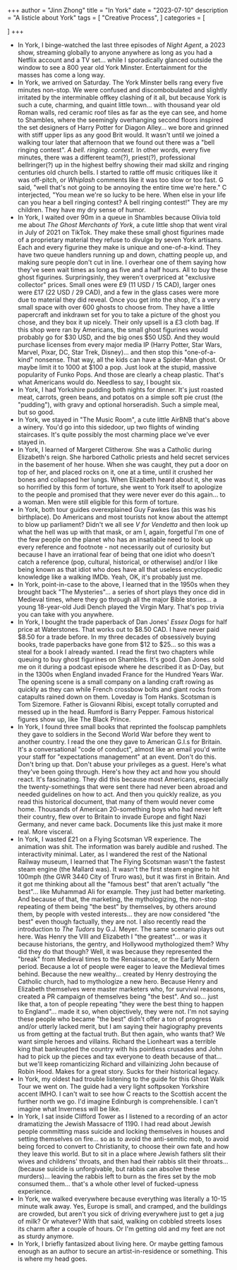 +++
author = "Jinn Zhong"
title = "In York"
date = "2023-07-10"
description = "A listicle about York"
tags = [
    "Creative Process",
]
categories = [

]
+++
* In York, I binge-watched the last three episodes of _Night Agent_, a 2023 show, streaming globally to anyone anywhere as long as you had a Netflix account and a TV set... while I sporadically glanced outside the window to see a 800 year old York Minster. Entertainment for the masses has come a long way.
* In York, we arrived on Saturday. The York Minster bells rang every five minutes non-stop. We were confused and discombobulated and slightly irritated by the interminable offkey clashing of it all, but because York is such a cute, charming, and quaint little town... with thousand year old Roman walls, red ceramic roof tiles as far as the eye can see, and home to Shambles, where the seemingly overhanging second floors inspired the set designers of Harry Potter for Diagon Alley... we bore and grinned with stiff upper lips as any good Brit would. It wasn't until we joined a walking tour later that afternoon that we found out there was a "bell ringing contest". _A bell. ringing. contest._ In other words, every five minutes, there was a different team(?), priest(?), professional bellringer(?) up in the highest belfry showing their mad skillz and ringing centuries old church bells. I started to rattle off music critiques like it was off-pitch, or _Whiplash_ comments like it was too slow or too fast. G said, "well that's not going to be annoying the entire time we're here." C interjected, "You mean we're so lucky to be here. When else in your life can you hear a bell ringing contest? A bell ringing contest!" They are my children. They have my dry sense of humor.
* In York, I waited over 90m in a queue in Shambles because Olivia told me about _The Ghost Merchants of York_, a cute little shop that went viral in July of 2021 on TikTok. They make these small ghost figurines made of a proprietary material they refuse to divulge by seven York artisans. Each and every figurine they make is unique and one-of-a-kind. They have two queue handlers running up and down, chatting people up, and making sure people don't cut in line. I overhear one of them saying how they've seen wait times as long as five and a half hours. All to buy these ghost figurines. Surpringsinly, they weren't overpriced at "exclusive collector" prices. Small ones were £9 (11 USD / 15 CAD), larger ones were £17 (22 USD / 29 CAD), and a few in the glass cases were more due to material they did reveal. Once you get into the shop, it's a very small space with over 600 ghosts to choose from. They have a little papercraft and inkdrawn set for you to take a picture of the ghost you chose, and they box it up nicely. Their only upsell is a £3 cloth bag. If this shop were ran by Americans, the small ghost figurines would probably go for $30 USD, and the big ones $50 USD. And they would purchase licenses from every major media IP (Harry Potter, Star Wars, Marvel, Pixar, DC, Star Trek, Disney)... and then stop this "one-of-a-kind" nonsense. That way, all the kids can have a Spider-Man ghost. Or maybe limit it to 1000 at $100 a pop. Just look at the stupid, massive popularity of Funko Pops. And those are clearly a cheap plastic. That's what Americans would do. Needless to say, I bought six.
* In York, I had Yorkshire pudding both nights for dinner. It's just roasted meat, carrots, green beans, and potatos on a simple soft pie crust (the "pudding"), with gravy and optional horseradish. Such a simple meal, but so good.
* In York, we stayed in "The Music Room", a cute little AirBNB that's above a winery. You'd go into this sidedoor, up two flights of winding staircases. It's quite possibly the most charming place we've ever stayed in.
* In York, I learned of Margeret Clitherow. She was a Catholic during Elizabeth's reign. She harbored Catholic priests and held secret services in the basement of her house. When she was caught, they put a door on top of her, and placed rocks on it, one at a time, until it crushed her bones and collapsed her lungs. When Elizabeth heard about it, she was so horrified by this form of torture, she went to York itself to apologize to the people and promised that they were never ever do this again... to a woman. Men were still eligible for this form of torture.
* In York, both tour guides overexplained Guy Fawkes (as this was his birthplace). Do Americans and most tourists not know about the attempt to blow up parliament? Didn't we all see _V for Vendetta_ and then look up what the hell was up with that mask, or am I, again, forgetful I'm one of the few people on the planet who has an insatiable need to look up every reference and footnote - not necessarily out of curiosity but because I have an irrational fear of being that one idiot who doesn't catch a reference (pop, cultural, historical, or otherwise) and/or I like being known as that idiot who does have all that useless encyclopedic knowledge like a walking IMDb. Yeah, OK, it's probably just me.
* In York, point-in-case to the above, I learned that in the 1950s when they brought back "The Mysteries"... a series of short plays they once did in Medieval times, where they go through all the major Bible stories... a young 18-year-old Judi Dench played the Virgin Mary. That's pop trivia you can take with you anywhere.
* In York, I bought the trade paperback of Dan Jones' _Essex Dogs_ for half price at Waterstones. That works out to $8.50 CAD. I have never paid $8.50 for a trade before. In my three decades of obsessively buying books, trade paperbacks have gone from $12 to $25... so this was a steal for a book I already wanted. I read the first two chapters while queuing to buy ghost figurines on Shambles. It's good. Dan Jones sold me on it during a podcast episode where he described it as D-Day, but in the 1300s when England invaded France for the Hundred Years War. The opening scene is a small company on a landing craft rowing as quickly as they can while French crossbow bolts and giant rocks from catapults rained down on them. Loveday is Tom Hanks. Scotsman is Tom Sizemore. Father is Giovanni Ribisi, except totally corrupted and messed up in the head. Rumford is Barry Pepper. Famous historical figures show up, like The Black Prince.
* In York, I found three small books that reprinted the foolscap pamphlets they gave to soldiers in the Second World War before they went to another country. I read the one they gave to American G.I.s for Britain. It's a conversational "code of conduct", almost like an email you'd write your staff for "expectations management" at an event. Don't do this. Don't bring up that. Don't abuse your privileges as a guest. Here's what they've been going through. Here's how they act and how you should react. It's fascinating. They did this because most Americans, especially the twenty-somethings that were sent there had never been abroad and needed guidelines on how to act. And then you quickly realize, as you read this historical document, that many of them would never come home. Thousands of American 20-something boys who had never left their country, flew over to Britain to invade Europe and fight Nazi Germany, and never came back. Documents like this just make it more real. More visceral.
* In York, I wasted £21 on a Flying Scotsman VR experience. The animation was shit. The information was barely audible and rushed. The interactivity minimal. Later, as I wandered the rest of the National Railway museum, I learned that The Flying Scotsman wasn't the fastest steam engine (the Mallard was). It wasn't the first steam engine to hit 100mph (the GWR 3440 City of Truro was), but it was first in Britain. And it got me thinking about all the "famous best" that aren't actually "the best"... like Muhammad Ali for example. They just had better marketing. And because of that, the marketing, the mythologizing, the non-stop repeating of them being "the best" by themselves, by others around them, by people with vested interests... they are now considered "the best" even though factually, they are not. I also recently read the introduction to _The Tudors_ by G.J. Meyer. The same scenario plays out here. Was Henry the VIII and Elizabeth I "the greatest"... or was it because historians, the gentry, and Hollywood mythologized them? Why did they do that though? Well, it was because they represented the "break" from Medieval times to the Renaissance, or the Early Modern period. Because a lot of people were eager to leave the Medieval times behind. Because the new wealthy... created by Henry destroying the Catholic church, had to mythologize a new hero. Because Henry and Elizabeth themselves were master marketers who, for survival reasons, created a PR campaign of themselves being "the best".  And so... just like that, a ton of people repeating "they were the best thing to happen to England"... made it so, when objectively, they were not. I'm not saying these people who became "the best" didn't offer a ton of progress and/or utterly lacked merit, but I am saying their hagiography prevents us from getting at the factual truth. But then again, who wants that? We want simple heroes and villains. Richard the Lionheart was a terrible king that bankrupted the country with his pointless crusades and John had to pick up the pieces and tax everyone to death because of that... but we'll keep romanticizing Richard and villainizing John because of Robin Hood. Makes for a great story. Sucks for their historical legacy.
* In York, my oldest had trouble listening to the guide for this Ghost Walk Tour we went on. The guide had a very light softpsoken Yorkshire accent IMHO. I can't wait to see how C reacts to the Scottish accent the further north we go. I'd imagine Edinburgh is comprehensible. I can't imagine what Inverness will be like.
* In York, I sat inside Clifford Tower as I listened to a recording of an actor dramatizing the Jewish Massacre of 1190. I had read about Jewish people committing mass suicide and locking themselves in houses and setting themselves on fire... so as to avoid the anti-semitic mob, to avoid being forced to convert to Christianity, to choose their own fate and how they leave this world. But to sit in a place where Jewish fathers slit their wives and childrens' throats, and then had their rabbis slit their throats... (because suicide is unforgivable, but rabbis can absolve these murders)... leaving the rabbis left to burn as the fires set by the mob consumed them... that's a whole other level of fucked-upness experience.
* In York, we walked everywhere because everything was literally a 10-15 minute walk away. Yes, Europe is small, and cramped, and the buildings are crowded, but aren't you sick of driving everywhere just to get a jug of milk? Or whatever? With that said, walking on cobbled streets loses its charm after a couple of hours. Or I'm getting old and my feet are not as sturdy anymore.
* In York, I briefly fantasized about living here. Or maybe getting famous enough as an author to secure an artist-in-residence or something. This is where my head goes.
